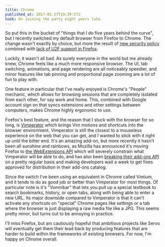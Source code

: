 ```yaml
---
title: Chrome
published_at: 2017-01-27T19:39:57Z
hook: On joining the party eight years late.
---
```


So put this in the bucket of "things that I do five years
behind the curve", but I recently switched my default
browser from Firefox to Chrome. The change wasn't exactly
by choice, but more the result of [new security
policy][marginal-security] combined with [lack of U2F
support in Firefox][firefox-u2f].

Luckily, it wasn't all bad. As surely everyone in the world
but me already knew, Chrome feels like a much more
responsive browser. The UI, tab switching, animations, and
page rendering are all noticeably speedier, and minor
features like tab pinning and proportional page zooming are
a lot of fun to play with.

One feature in particular that I've really enjoyed is
Chrome's "People" mechanic, which allows for browsing
sessions that are completely isolated from each other, for
say work and home. This, combined with Google account sign
on that syncs extensions and other settings between
computers, makes Chrome highly ergonomic to use.

Firefox's best feature, and the reason that I stuck with
the browser for so long, is [Vimperator][vimperator] which
brings Vim motions and shortcuts into the browser
environment. Vimperator is still the closest to a mouseless
experience on the web that you can get, and I wanted to
stick with it right up until the bitter end. It's an
amazing add-on, but more recently it hasn't been all
sunshine and rainbows, as Mozilla has announced it's moving
Firefox to [the WebExtensions API][web-extensions] which
will severely constrain what Vimperator will be able to do,
and has also been [breaking their add-ons API][tabopen-bug]
on a pretty regular basis and making developers wait a week
to get fixes approved for distribution in their add-ons
catalog.

Since the switch I've been using an equivalent in Chrome
called Vimium, and it tends to do as good job or better
than Vimperator for most things. Of particular note is it's
"Vomnibar" that lets you pull up a special textbook to
search bookmarks, history, or open tabs, along with being
able to enter a new URL. Its major downside compared to
Vimperator is that it can't activate any shortcuts on
"special" Chrome pages like settings or a tab where the
browser is just displaying a raw media file like a JPG.
This seems pretty minor, but turns out to be annoying in
practice.

I'll miss Firefox, but am cautiously hopeful that ambitious
projects like Servo will eventually get them their lead
back by producing features that are harder to build within
the frameworks of existing browsers. For now, I'm happy on
Chrome overall.

[firefox-u2f]: https://bugzilla.mozilla.org/show_bug.cgi?id=1065729
[marginal-security]: /fragments/marginal-security
[tabopen-bug]: https://github.com/vimperator/vimperator-labs/issues/671
[vimperator]: http://www.vimperator.org/
[web-extensions]: http://fasezero.com/
